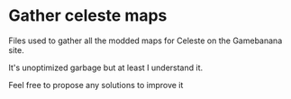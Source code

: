 # Gather celeste maps
Files used to gather all the modded maps for Celeste on the Gamebanana site.

It's unoptimized garbage but at least I understand it.

Feel free to propose any solutions to improve it
